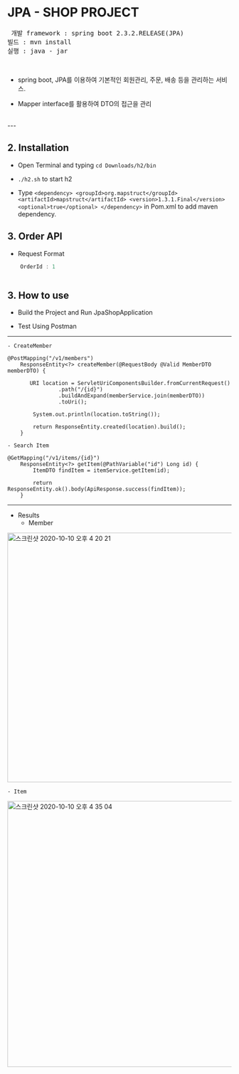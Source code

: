 # JPA - SHOP PROJECT

<pre> 개발 framework : spring boot 2.3.2.RELEASE(JPA)
빌드 : mvn install
실행 : java - jar </pre>
<br>

- spring boot, JPA를 이용하여 기본적인 회원관리, 주문, 배송 등을 관리하는 서비스.

- Mapper interface를 활용하여 DTO의 접근을 관리
</br>
---

## 2. Installation

- Open Terminal and typing ```cd Downloads/h2/bin``` 

- ```./h2.sh``` to start h2

- Type ```<dependency>
            <groupId>org.mapstruct</groupId>
             <artifactId>mapstruct</artifactId>
             <version>1.3.1.Final</version>
             <optional>true</optional>
            </dependency>``` 
  in Pom.xml to add maven dependency.
  
## 3. Order API
- Request Format
```java
    OrderId : 1
    
```
  
## 3. How to use
- Build the Project and Run JpaShopApplication

- Test Using Postman
---
    - CreateMember

    @PostMapping("/v1/members")
        ResponseEntity<?> createMember(@RequestBody @Valid MemberDTO memberDTO) {
    
           URI location = ServletUriComponentsBuilder.fromCurrentRequest()
                    .path("/{id}")
                    .buildAndExpand(memberService.join(memberDTO))
                    .toUri();
    
            System.out.println(location.toString());
    
            return ResponseEntity.created(location).build();
        }

    - Search Item
    
    @GetMapping("/v1/items/{id}")
        ResponseEntity<?> getItem(@PathVariable("id") Long id) {
            ItemDTO findItem = itemService.getItem(id);

            return ResponseEntity.ok().body(ApiResponse.success(findItem));
        }
---

- Results
    - Member
<img width="561" alt="스크린샷 2020-10-10 오후 4 20 21" src="https://user-images.githubusercontent.com/60992433/95648814-0faac280-0b15-11eb-9488-1615dd50e6b7.png">

    - Item
<img width="598" alt="스크린샷 2020-10-10 오후 4 35 04" src="https://user-images.githubusercontent.com/60992433/95649088-c9eef980-0b16-11eb-9877-698fccaaa34c.png">









 
